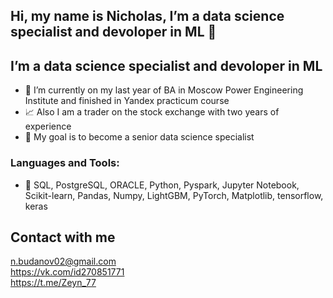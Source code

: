 ## Hi, my name is Nicholas, I’m a data science specialist and devoloper in ML 👋
##  I’m a data science specialist and devoloper in ML
- 📖 I’m currently on my last year of BA in Moscow Power Engineering Institute and finished in Yandex practicum course
- 📈 Also I am a trader on the stock exchange with two years of experience
- 📍 My goal is to become a senior data science specialist
###  Languages and Tools:<br>
- 🔭 SQL, PostgreSQL, ORACLE, Python, Pyspark, Jupyter Notebook, Scikit-learn, Pandas, Numpy, LightGBM, PyTorch, Matplotlib, tensorflow, keras
## Contact with me
n.budanov02@gmail.com<br>
https://vk.com/id270851771<br>
https://t.me/Zeyn_77<br>


<!--
**BudanovNikolay/BudanovNikolay** is a ✨ _special_ ✨ repository because its `README.md` (this file) appears on your GitHub profile.

Here are some ideas to get you started:



- 🔭 I’m a data science specialist
- 🌱 I’m currently learning ...
- 👯 I’m looking to collaborate on ...
- 🤔 I’m looking for help with ...
- 💬 Ask me about ...
- 📫 How to reach me: ...
- 😄 Pronouns: ...
- ⚡ Fun fact: ...
-->
